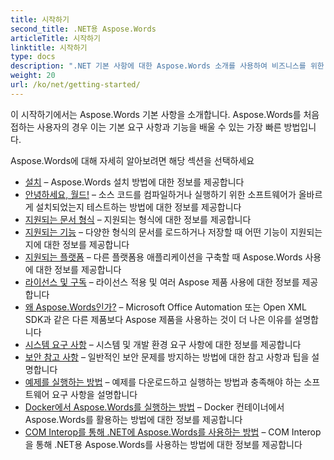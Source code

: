 ```yaml
---
title: 시작하기
second_title: .NET용 Aspose.Words
articleTitle: 시작하기
linktitle: 시작하기
type: docs
description: ".NET 기본 사항에 대한 Aspose.Words 소개를 사용하여 비즈니스를 위한 Aspose.Words의 가치를 실현해 보세요."
weight: 20
url: /ko/net/getting-started/
---
```


이 시작하기에서는 Aspose.Words 기본 사항을 소개합니다. Aspose.Words를 처음 접하는 사용자의 경우 이는 기본 요구 사항과 기능을 배울 수 있는 가장 빠른 방법입니다.

Aspose.Words에 대해 자세히 알아보려면 해당 섹션을 선택하세요

- [설치](/words/ko/net/installation/) – Aspose.Words 설치 방법에 대한 정보를 제공합니다
- [안녕하세요, 월드!](/words/ko/net/hello-world/) – 소스 코드를 컴파일하거나 실행하기 위한 소프트웨어가 올바르게 설치되었는지 테스트하는 방법에 대한 정보를 제공합니다
- [지원되는 문서 형식](/words/ko/net/supported-document-formats/) – 지원되는 형식에 대한 정보를 제공합니다
- [지원되는 기능](/words/ko/net/features/) – 다양한 형식의 문서를 로드하거나 저장할 때 어떤 기능이 지원되는지에 대한 정보를 제공합니다
- [지원되는 플랫폼](https://docs.aspose.com/words/net/platforms-and-interoperability/) – 다른 플랫폼용 애플리케이션을 구축할 때 Aspose.Words 사용에 대한 정보를 제공합니다
- [라이선스 및 구독](/words/ko/net/licensing/) – 라이선스 적용 및 여러 Aspose 제품 사용에 대한 정보를 제공합니다
- [왜 Aspose.Words인가?](https://docs.aspose.com/words/net/aspose-words-or-other-solutions/) – Microsoft Office Automation 또는 Open XML SDK과 같은 다른 제품보다 Aspose 제품을 사용하는 것이 더 나은 이유를 설명합니다
- [시스템 요구 사항](/words/ko/net/system-requirements/) – 시스템 및 개발 환경 요구 사항에 대한 정보를 제공합니다
- [보안 참고 사항](/words/ko/net/security/) – 일반적인 보안 문제를 방지하는 방법에 대한 참고 사항과 팁을 설명합니다
- [예제를 실행하는 방법](/words/ko/net/how-to-run-the-examples/) – 예제를 다운로드하고 실행하는 방법과 충족해야 하는 소프트웨어 요구 사항을 설명합니다
- [Docker에서 Aspose.Words를 실행하는 방법](/words/ko/net/how-to-run-aspose-words-in-docker/) – Docker 컨테이너에서 Aspose.Words를 활용하는 방법에 대한 정보를 제공합니다
- [COM Interop를 통해 .NET에 Aspose.Words를 사용하는 방법](/words/ko/net/how-to-use-aspose-words-via-com-interop/) – COM Interop을 통해 .NET용 Aspose.Words를 사용하는 방법에 대한 정보를 제공합니다

